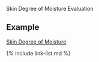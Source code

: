 ﻿Skin Degree of Moisture Evaluation

## Example

[Skin Degree of Moisture](Observation-SkinDegreeOfMoistureEval-example.html)


{% include link-list.md %}